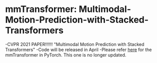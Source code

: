 # mmTransformer: Multimodal-Motion-Prediction-with-Stacked-Transformers
-CVPR 2021 PAPER!!!!!!  "Multimodal Motion Prediction with Stacked Transformers"
-Code will be released in April
-Please refer [here](https://github.com/decisionforce/mmTransformer) for the mmTransformer in PyTorch. This one is no longer updated.
